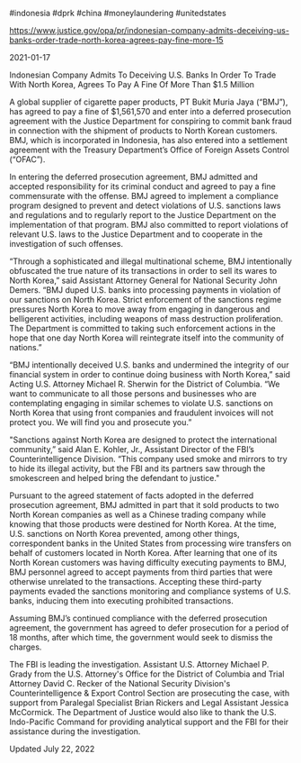 #indonesia 
#dprk 
#china 
#moneylaundering 
#unitedstates 

https://www.justice.gov/opa/pr/indonesian-company-admits-deceiving-us-banks-order-trade-north-korea-agrees-pay-fine-more-15

2021-01-17

Indonesian Company Admits To Deceiving U.S. Banks In Order To Trade With North Korea, Agrees To Pay A Fine Of More Than $1.5 Million

A global supplier of cigarette paper products, PT Bukit Muria Jaya (“BMJ”), has agreed to pay a fine of $1,561,570 and enter into a deferred prosecution agreement with the Justice Department for conspiring to commit bank fraud in connection with the shipment of products to North Korean customers.  BMJ, which is incorporated in Indonesia, has also entered into a settlement agreement with the Treasury Department’s Office of Foreign Assets Control (“OFAC”).

In entering the deferred prosecution agreement, BMJ admitted and accepted responsibility for its criminal conduct and agreed to pay a fine commensurate with the offense.  BMJ agreed to implement a compliance program designed to prevent and detect violations of U.S. sanctions laws and regulations and to regularly report to the Justice Department on the implementation of that program.  BMJ also committed to report violations of relevant U.S. laws to the Justice Department and to cooperate in the investigation of such offenses.

“Through a sophisticated and illegal multinational scheme, BMJ intentionally obfuscated the true nature of its transactions in order to sell its wares to North Korea,” said Assistant Attorney General for National Security John Demers.  “BMJ duped U.S. banks into processing payments in violation of our sanctions on North Korea.  Strict enforcement of the sanctions regime pressures North Korea to move away from engaging in dangerous and belligerent activities, including weapons of mass destruction proliferation.  The Department is committed to taking such enforcement actions in the hope that one day North Korea will reintegrate itself into the community of nations.”

“BMJ intentionally deceived U.S. banks and undermined the integrity of our financial system in order to continue doing business with North Korea,” said Acting U.S. Attorney Michael R. Sherwin for the District of Columbia.  “We want to communicate to all those persons and businesses who are contemplating engaging in similar schemes to violate U.S. sanctions on North Korea that using front companies and fraudulent invoices will not protect you.  We will find you and prosecute you.”

"Sanctions against North Korea are designed to protect the international community,” said Alan E. Kohler, Jr., Assistant Director of the FBI’s Counterintelligence Division.  “This company used smoke and mirrors to try to hide its illegal activity, but the FBI and its partners saw through the smokescreen and helped bring the defendant to justice."

Pursuant to the agreed statement of facts adopted in the deferred prosecution agreement, BMJ admitted in part that it sold products to two North Korean companies as well as a Chinese trading company while knowing that those products were destined for North Korea.  At the time, U.S. sanctions on North Korea prevented, among other things, correspondent banks in the United States from processing wire transfers on behalf of customers located in North Korea.  After learning that one of its North Korean customers was having difficulty executing payments to BMJ, BMJ personnel agreed to accept payments from third parties that were otherwise unrelated to the transactions.  Accepting these third-party payments evaded the sanctions monitoring and compliance systems of U.S. banks, inducing them into executing prohibited transactions.

Assuming BMJ’s continued compliance with the deferred prosecution agreement, the government has agreed to defer prosecution for a period of 18 months, after which time, the government would seek to dismiss the charges. 

The FBI is leading the investigation.  Assistant U.S. Attorney Michael P. Grady from the U.S. Attorney's Office for the District of Columbia and Trial Attorney David C. Recker of the National Security Division's Counterintelligence & Export Control Section are prosecuting the case, with support from Paralegal Specialist Brian Rickers and Legal Assistant Jessica McCormick.  The Department of Justice would also like to thank the U.S. Indo-Pacific Command for providing analytical support and the FBI for their assistance during the investigation.

Updated July 22, 2022